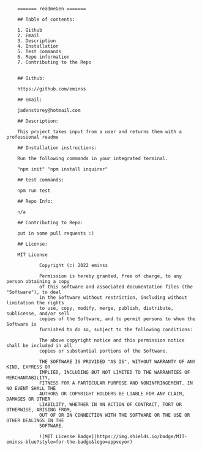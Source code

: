 
        ======= readmeGen =======

        ## Table of contents:
        
        1. Github
        2. Email
        3. Description
        4. Installation
        5. Test commands
        6. Repo information
        7. Contributing to the Repo
        
        
        ## Github: 
        
        https://github.com/eminss
        
        ## email: 
        
        jadenstorey@hotmail.com
        
        ## Description: 
        
        This project takes input from a user and returns them with a professional readme
        
        ## Installation instructions:
        
        Run the following commands in your integrated terminal.
        
        "npm init" "npm install inquirer"
        
        ## test commands:
        
        npm run test
        
        ## Repo Info:
        
        n/a
        
        ## Contributing to Repo:
        
        put in some pull requests :)

        ## License:

        MIT License

                Copyright (c) 2022 eminss
                
                Permission is hereby granted, free of charge, to any person obtaining a copy
                of this software and associated documentation files (the "Software"), to deal
                in the Software without restriction, including without limitation the rights
                to use, copy, modify, merge, publish, distribute, sublicense, and/or sell
                copies of the Software, and to permit persons to whom the Software is
                furnished to do so, subject to the following conditions:
                
                The above copyright notice and this permission notice shall be included in all
                copies or substantial portions of the Software.
                
                THE SOFTWARE IS PROVIDED "AS IS", WITHOUT WARRANTY OF ANY KIND, EXPRESS OR
                IMPLIED, INCLUDING BUT NOT LIMITED TO THE WARRANTIES OF MERCHANTABILITY,
                FITNESS FOR A PARTICULAR PURPOSE AND NONINFRINGEMENT. IN NO EVENT SHALL THE
                AUTHORS OR COPYRIGHT HOLDERS BE LIABLE FOR ANY CLAIM, DAMAGES OR OTHER
                LIABILITY, WHETHER IN AN ACTION OF CONTRACT, TORT OR OTHERWISE, ARISING FROM,
                OUT OF OR IN CONNECTION WITH THE SOFTWARE OR THE USE OR OTHER DEALINGS IN THE
                SOFTWARE.
                
                ![MIT License Badge](https://img.shields.io/badge/MIT-eminss-blue?style=for-the-badge&logo=appveyor)
        